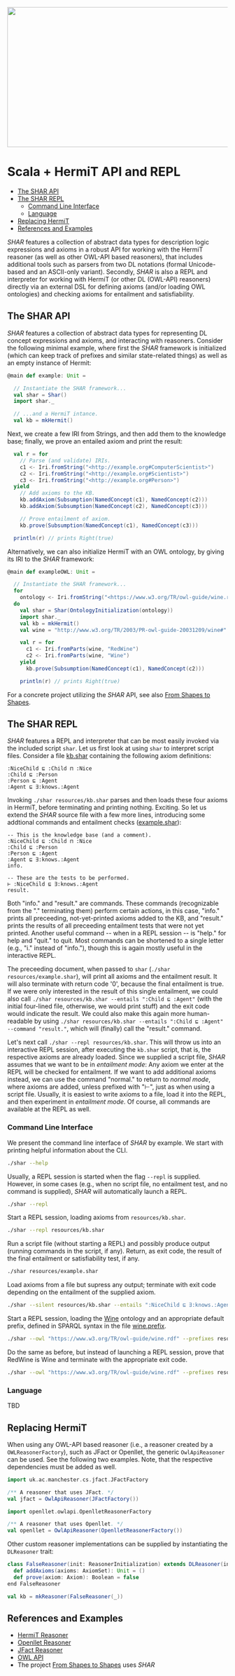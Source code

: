 <p align="center">
  <img width="768" height="320" src="resources/shar-logo.svg?raw=true">
</p>

# Scala + HermiT API and REPL

- [The SHAR API](#the-shar-api)
- [The SHAR REPL](#the-shar-repl)
  - [Command Line Interface](#command-line-interface)
  - [Language](#language)
- [Replacing HermiT](#replacing-hermit)
- [References and Examples](#references-and-examples)

*SHAR* features a collection of abstract data types for description logic expressions and axioms in a robust API for working with the HermiT reasoner (as well as other OWL-API based reasoners), that includes additional tools such as parsers from two DL notations (formal Unicode-based and an ASCII-only variant). Secondly, *SHAR* is also a REPL and interpreter for working with HermiT (or other DL (OWL-API) reasoners) directly via an external DSL for defining axioms (and/or loading OWL ontologies) and checking axioms for entailment and satisfiability.

## The SHAR API

*SHAR* features a collection of abstract data types for representing DL concept expressions and axioms, and interacting with reasoners. Consider the following minimal example, where first the *SHAR* framework is initialized (which can keep track of prefixes and similar state-related things) as well as an empty instance of Hermit:

```scala
@main def example: Unit =

  // Instantiate the SHAR framework...
  val shar = Shar()
  import shar._

  // ...and a HermiT intance.
  val kb = mkHermit()
```

Next, we create a few IRI from Strings, and then add them to the knowledge base; finally, we prove an entailed axiom and print the result:

```scala
  val r = for 
    // Parse (and validate) IRIs.
    c1 <- Iri.fromString("<http://example.org#ComputerScientist>")
    c2 <- Iri.fromString("<http://example.org#Scientist>")
    c3 <- Iri.fromString("<http://example.org#Person>")
  yield 
    // Add axioms to the KB.
    kb.addAxiom(Subsumption(NamedConcept(c1), NamedConcept(c2)))
    kb.addAxiom(Subsumption(NamedConcept(c2), NamedConcept(c3)))

    // Prove entailment of axiom.
    kb.prove(Subsumption(NamedConcept(c1), NamedConcept(c3)))

  println(r) // prints Right(true)
```

Alternatively, we can also initialize HermiT with an OWL ontology, by giving its IRI to the *SHAR* framework:

```scala
@main def exampleOWL: Unit =

  // Instantiate the SHAR framework...
  for 
    ontology <- Iri.fromString("<https://www.w3.org/TR/owl-guide/wine.rdf>")
  do 
    val shar = Shar(OntologyInitialization(ontology))
    import shar._
    val kb = mkHermit()
    val wine = "http://www.w3.org/TR/2003/PR-owl-guide-20031209/wine#"

    val r = for 
      c1 <- Iri.fromParts(wine, "RedWine")
      c2 <- Iri.fromParts(wine, "Wine")
    yield 
      kb.prove(Subsumption(NamedConcept(c1), NamedConcept(c2)))

    println(r) // prints Right(true)
```

For a concrete project utilizing the *SHAR* API, see also [From Shapes to Shapes](https://github.com/softlang/s2s).

## The SHAR REPL

*SHAR* features a REPL and interpreter that can be most easily invoked via the included script ```shar```. Let us first look at using ```shar``` to interpret script files. Consider a file [kb.shar](resources/kb.shar) containing the following axiom definitions:

```
:NiceChild ⊑ :Child ⊓ :Nice
:Child ⊑ :Person
:Person ⊑ :Agent
:Agent ⊑ ∃:knows.:Agent
```

Invoking ```./shar resources/kb.shar``` parses and then loads these four axioms in HermiT, before terminating and printing nothing. Exciting. So let us extend the *SHAR* source file with a few more lines, introducing some addtional commands and entailment checks ([example.shar](resources/example.shar)):

```
-- This is the knowledge base (and a comment).
:NiceChild ⊑ :Child ⊓ :Nice
:Child ⊑ :Person
:Person ⊑ :Agent
:Agent ⊑ ∃:knows.:Agent
info.

-- These are the tests to be performed.
⊢ :NiceChild ⊑ ∃:knows.:Agent
result.
```

Both "info." and "result." are commands. These commands (recognizable from the "." terminating them) perform certain actions, in this case, "info." prints all preceeding, not-yet-printed axioms added to the KB, and "result." prints the results of all preceeding entailment tests that were not yet printed. Another useful command -- when in a REPL session -- is "help." for help and "quit." to quit. Most commands can be shortened to a single letter (e.g., "i." instead of "info."), though this is again mostly useful in the interactive REPL.

The preceeding document, when passed to ```shar``` (```./shar resources/example.shar```), will print all axioms and the entailment result. It will also terminate with return code '0', because the final entailment is true. If we were only interested in the result of this single entailment, we could also call ```./shar resources/kb.shar --entails ":Child ⊑ :Agent"``` (with the initial four-lined file, otherwise, we would print stuff) and the exit code would indicate the result. We could also make this again more human-readable by using ```./shar resources/kb.shar --entails ":Child ⊑ :Agent" --command "result."```, which will (finally) call the "result." command.

Let's next call ```./shar --repl resources/kb.shar```. This will throw us into an interactive REPL session, after executing the ```kb.shar``` script, that is, the respective axioms are already loaded. Since we supplied a script file, *SHAR* assumes that we want to be in *entailment mode*: Any axiom we enter at the REPL will be checked for entailment. If we want to add additional axioms instead, we can use the command "normal." to return to *normal mode*, where axioms are added, unless prefixed with "⊢", just as when using a script file. Usually, it is easiest to write axioms to a file, load it into the REPL, and then experiment in *entailment mode*. Of course, all commands are available at the REPL as well.

### Command Line Interface

We present the command line interface of *SHAR* by example. We start with printing helpful information about the CLI.

```sh
./shar --help
```

Usually, a REPL session is started when the flag ```--repl``` is supplied. However, in some cases (e.g., when no script file, no entailment test, and no command is supplied), *SHAR* will automatically launch a REPL.

```sh
./shar --repl
```

Start a REPL session, loading axioms from ```resources/kb.shar```.

```sh
./shar --repl resources/kb.shar
```

Run a script file (without starting a REPL) and possibly produce output (running commands in the script, if any). Return, as exit code, the result of the final entailment or satisfiability test, if any.

```sh
./shar resources/example.shar
```

Load axioms from a file but supress any output; terminate with exit code depending on the entailment of the supplied axiom.

```sh
./shar --silent resources/kb.shar --entails ":NiceChild ⊑ ∃:knows.:Agent"
```

Start a REPL session, loading the [Wine](https://www.w3.org/TR/owl-guide/wine.rdf) ontology and an appropriate default prefix, defined in SPARQL syntax in the file [wine.prefix](resources/wine.prefix).

```sh
./shar --owl "https://www.w3.org/TR/owl-guide/wine.rdf" --prefixes resources/wine.prefix
```

Do the same as before, but instead of launching a REPL session, prove that RedWine is Wine and terminate with the appropriate exit code.

```sh
./shar --owl "https://www.w3.org/TR/owl-guide/wine.rdf" --prefixes resources/wine.prefix --entails ":RedWine ⊑ :Wine"
```

### Language

TBD

## Replacing HermiT

When using any OWL-API based reasoner (i.e., a reasoner created by a ```OWLReasonerFactory```), such as JFact or Openllet, the generic ```OwlApiReasoner``` can be used. See the following two examples. Note, that the respective dependencies must be added as well.

```scala
import uk.ac.manchester.cs.jfact.JFactFactory

/** A reasoner that uses JFact. */
val jfact = OwlApiReasoner(JFactFactory())
```

```scala
import openllet.owlapi.OpenlletReasonerFactory

/** A reasoner that uses Openllet. */
val openllet = OwlApiReasoner(OpenlletReasonerFactory())
```

Other custom reasoner implementations can be supplied by instantiating the ```DLReasoner``` trait:

```scala
class FalseReasoner(init: ReasonerInitialization) extends DLReasoner(init):
  def addAxioms(axioms: AxiomSet): Unit = ()
  def prove(axiom: Axiom): Boolean = false
end FalseReasoner

val kb = mkReasoner(FalseReasoner(_))
```

## References and Examples 

- [HermiT Reasoner](http://www.hermit-reasoner.com/)
- [Openllet Reasoner](https://github.com/Galigator/openllet)
- [JFact Reasoner](https://jfact.sourceforge.net/)
- [OWL API](https://github.com/owlcs/owlapi)
- The project [From Shapes to Shapes](https://github.com/softlang/s2s) uses *SHAR*


